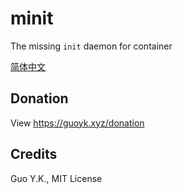 # minit

The missing `init` daemon for container

[简体中文](README.zh.md)

## Donation

View https://guoyk.xyz/donation

## Credits

Guo Y.K., MIT License
